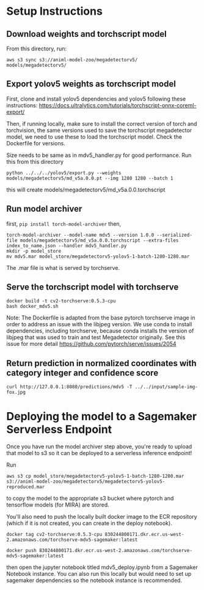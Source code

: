 # Setup Instructions

## Download weights and torchscript model
From this directory, run:
```
aws s3 sync s3://animl-model-zoo/megadetectorv5/ models/megadetectorv5/
```

## Export yolov5 weights as torchscript model

First, clone and install yolov5 dependencies and yolov5 following these instructions: https://docs.ultralytics.com/tutorials/torchscript-onnx-coreml-export/

Then, if running locally, make sure to install the correct version of torch and torchvision, the same versions used to save the torchscript megadetector model, we need to use these to load the torchscript model. Check the Dockerfile for versions.

Size needs to be same as in mdv5_handler.py for good performance. Run this from this directory 
```
python ../../../yolov5/export.py --weights models/megadetectorv5/md_v5a.0.0.pt --img 1280 1280 --batch 1 
```
this will create models/megadetectorv5/md_v5a.0.0.torchscript 

## Run model archiver
first, `pip install torch-model-archiver` then,

```
torch-model-archiver --model-name mdv5 --version 1.0.0 --serialized-file models/megadetectorv5/md_v5a.0.0.torchscript --extra-files index_to_name.json --handler mdv5_handler.py
mkdir -p model_store
mv mdv5.mar model_store/megadetectorv5-yolov5-1-batch-1280-1280.mar
```

The .mar file is what is served by torchserve.

## Serve the torchscript model with torchserve

```
docker build -t cv2-torchserve:0.5.3-cpu
bash docker_mdv5.sh
```

Note: The Dockerfile is adapted from the base pytorch torchserve image in order to address an issue with the libjpeg version. We use conda to install dependencies, including torchserve, because conda installs the version of libjpeg that was used to train and test Megadetector originally. See this issue for more detail https://github.com/pytorch/serve/issues/2054

## Return prediction in normalized coordinates with category integer and confidence score

```
curl http://127.0.0.1:8080/predictions/mdv5 -T ../../input/sample-img-fox.jpg
```

# Deploying the model to a Sagemaker Serverless Endpoint

Once you have run the model archiver step above, you're ready to upload that model to s3 so it can be deployed to a serverless inference endpoint!

Run 

```
aws s3 cp model_store/megadetectorv5-yolov5-1-batch-1280-1280.mar s3://animl-model-zoo/megadetectorv5/megadetectorv5-yolov5-reproduced.mar
``` 

to copy the model to the appropriate s3 bucket where pytorch and tensorflow models (for MIRA) are stored.

You'll also need to push the locally built docker image to the ECR repository (which if it is not created, you can create in the deploy notebook).

```
docker tag cv2-torchserve:0.5.3-cpu 830244800171.dkr.ecr.us-west-2.amazonaws.com/torchserve-mdv5-sagemaker:latest

docker push 830244800171.dkr.ecr.us-west-2.amazonaws.com/torchserve-mdv5-sagemaker:latest
```

then open the jupyter notebook titled mdv5_deploy.ipynb from a Sagemaker Notebook instance. You can also run this locally but would need to set up sagemaker dependencies so the notebook instance is recommended.
